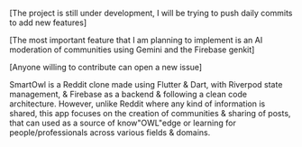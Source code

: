 [The project is still under development, I will be trying to push daily commits to add new features] 

[The most important feature that I am planning to implement is an AI moderation of communities using Gemini and the Firebase genkit] 

[Anyone willing to contribute can open a new issue]

SmartOwl is a Reddit clone made using Flutter & Dart, with Riverpod state management, & Firebase as a backend & following a clean code architecture. However, unlike Reddit where any kind of information is shared, this app focuses on the creation of communities & sharing of posts, that can used as a source of know"OWL"edge or learning for people/professionals across various fields & domains.
